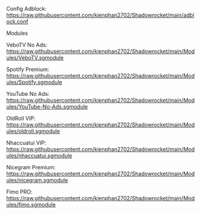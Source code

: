 Config
Adblock: https://raw.githubusercontent.com/kienphan2702/Shadowrocket/main/adblock.conf

Modules

VeboTV No Ads: https://raw.githubusercontent.com/kienphan2702/Shadowrocket/main/Modules/VeboTV.sgmodule

Spotify Premium: https://raw.githubusercontent.com/kienphan2702/Shadowrocket/main/Modules/Spotify.sgmodule

YouTube No Ads: https://raw.githubusercontent.com/kienphan2702/Shadowrocket/main/Modules/YouTube-No-Ads.sgmodule

OldRoll VIP: https://raw.githubusercontent.com/kienphan2702/Shadowrocket/main/Modules/oldroll.sgmodule

Nhaccuatui VIP: https://raw.githubusercontent.com/kienphan2702/Shadowrocket/main/Modules/nhaccuatui.sgmodule

Nicegram Premium: https://raw.githubusercontent.com/kienphan2702/Shadowrocket/main/Modules/nicegram.sgmodule

Fimo PRO: https://raw.githubusercontent.com/kienphan2702/Shadowrocket/main/Modules/fimo.sgmodule
